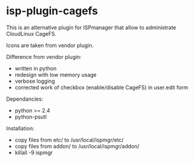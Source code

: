 isp-plugin-cagefs
=================

This is an alternative plugin for ISPmanager that allow to administrate CloudLinux CageFS.

Icons are taken from vendor plugin.

Difference from vendor plugin:
- written in python
- redesign with low memory usage 
- verbose logging
- corrected work of checkbox (enable/disable CageFS) in user.edit form

Dependancies:
- python >= 2.4
- python-psutl

Installation:
- copy files from etc/ to /usr/local/ispmgr/etc/
- copy files from addon/ to /usr/local/ispmgr/addon/
- killall -9 ispmgr
